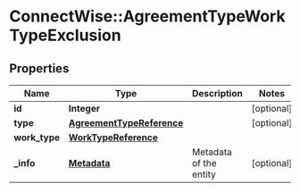 # ConnectWise::AgreementTypeWorkTypeExclusion

## Properties
Name | Type | Description | Notes
------------ | ------------- | ------------- | -------------
**id** | **Integer** |  | [optional] 
**type** | [**AgreementTypeReference**](AgreementTypeReference.md) |  | [optional] 
**work_type** | [**WorkTypeReference**](WorkTypeReference.md) |  | 
**_info** | [**Metadata**](Metadata.md) | Metadata of the entity | [optional] 


